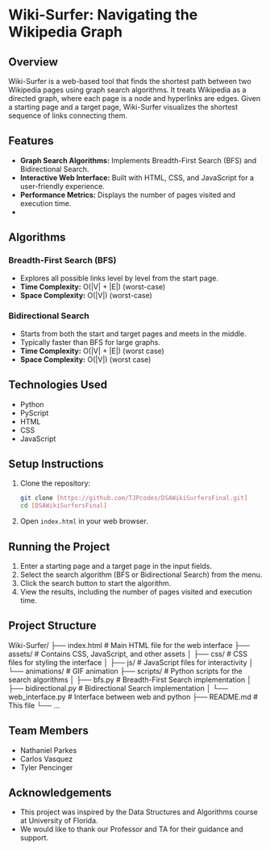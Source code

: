 # Wiki-Surfer: Navigating the Wikipedia Graph

## Overview

Wiki-Surfer is a web-based tool that finds the shortest path between two Wikipedia pages using graph search algorithms. It treats Wikipedia as a directed graph, where each page is a node and hyperlinks are edges. Given a starting page and a target page, Wiki-Surfer visualizes the shortest sequence of links connecting them.

## Features

-   **Graph Search Algorithms:** Implements Breadth-First Search (BFS) and Bidirectional Search.
-   **Interactive Web Interface:** Built with HTML, CSS, and JavaScript for a user-friendly experience.
-   **Performance Metrics:** Displays the number of pages visited and execution time.
-   
## Algorithms

### Breadth-First Search (BFS)

-   Explores all possible links level by level from the start page.
-   **Time Complexity:** O(|V| + |E|) (worst-case)
-   **Space Complexity:** O(|V|) (worst-case)

### Bidirectional Search

-   Starts from both the start and target pages and meets in the middle.
-   Typically faster than BFS for large graphs.
-   **Time Complexity:** O(|V| + |E|) (worst case)
-   **Space Complexity:** O(|V|) (worst case)


## Technologies Used

-   Python
-   PyScript
-   HTML
-   CSS
-   JavaScript

## Setup Instructions

1.  Clone the repository:

    ```bash
    git clone [https://github.com/TJPcodes/DSAWikiSurfersFinal.git]
    cd [DSAWikiSurfersFinal]
    ```

2.  Open `index.html` in your web browser.

## Running the Project

1.  Enter a starting page and a target page in the input fields.
2.  Select the search algorithm (BFS or Bidirectional Search) from the menu.
3.  Click the search button to start the algorithm.
4.  View the results, including the number of pages visited and execution time.

## Project Structure

Wiki-Surfer/
├── index.html # Main HTML file for the web interface
├── assets/ # Contains CSS, JavaScript, and other assets
│ ├── css/ # CSS files for styling the interface
│ ├── js/ # JavaScript files for interactivity
│ └── animations/ # GIF animation
├── scripts/ # Python scripts for the search algorithms
│ ├── bfs.py # Breadth-First Search implementation
│ ├── bidirectional.py # Bidirectional Search implementation
│ └── web_interface.py # Interface between web and python
├── README.md # This file
└── ...


## Team Members

-   Nathaniel Parkes
-   Carlos Vasquez
-   Tyler Pencinger


## Acknowledgements

-   This project was inspired by the Data Structures and Algorithms course at University of Florida.
-   We would like to thank our Professor and TA for their guidance and support.
